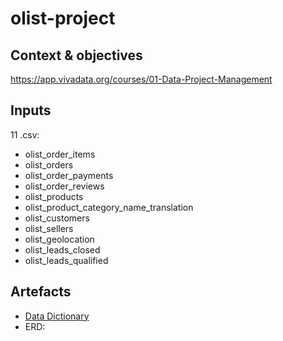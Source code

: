 # olist-project

## Context & objectives
https://app.vivadata.org/courses/01-Data-Project-Management

## Inputs
11 .csv:
- olist_order_items
- olist_orders
- olist_order_payments
- olist_order_reviews
- olist_products
- olist_product_category_name_translation
- olist_customers
- olist_sellers
- olist_geolocation
- olist_leads_closed
- olist_leads_qualified
  
## Artefacts
- [Data Dictionary](https://github.com/tolamoye/Olist-E-commerce-Data-Aanalysis/files/11643097/Olist.Data.Dictionary.2.pdf)
- ERD:
